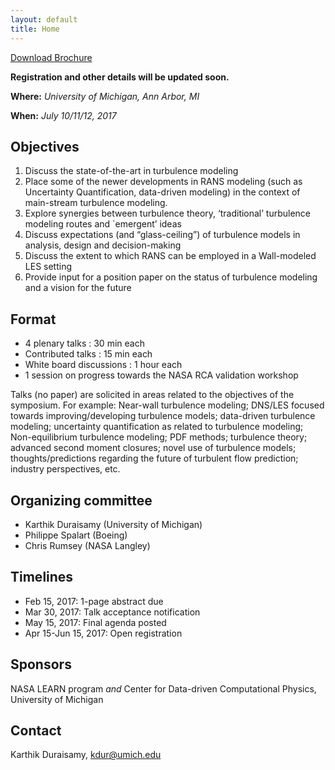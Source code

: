 ```yaml
---
layout: default
title: Home
---
```

[Download Brochure]({{site.baseurl}}assets/files/pdfs/brochure.pdf)

**Registration and other details will be updated soon.**
	
**Where:** *University of Michigan, Ann Arbor, MI*

**When:** *July 10/11/12, 2017*

## Objectives
 1. Discuss the state-of-the-art in turbulence modeling
 2. Place some of the newer developments in RANS modeling (such as Uncertainty Quantification, data-driven modeling) in the context of main-stream turbulence modeling.
 3. Explore synergies between turbulence theory, ‘traditional’ turbulence modeling routes and `emergent’ ideas
 4. Discuss expectations (and “glass-ceiling”) of turbulence models in analysis, design and decision-making
 5. Discuss the extent to which  RANS can be employed in a Wall-modeled LES setting
 6. Provide input for a position paper on the status of turbulence modeling and a vision for the future

## Format
 - 4 plenary talks : 30 min each
 - Contributed talks : 15 min each
 - White board discussions : 1 hour each
 - 1 session on progress towards the NASA RCA validation workshop

Talks (no paper) are solicited in areas related to the objectives of the symposium. For example: Near-wall turbulence modeling; DNS/LES focused towards improving/developing turbulence models; data-driven turbulence modeling; uncertainty quantification as related to turbulence modeling; Non-equilibrium turbulence modeling; PDF methods; turbulence theory; advanced second moment closures; novel use of turbulence models; thoughts/predictions regarding the future of turbulent flow prediction; industry perspectives, etc.


## Organizing committee
 - Karthik Duraisamy (University of Michigan)
 - Philippe Spalart (Boeing)
 - Chris Rumsey (NASA Langley)

## Timelines
 - Feb 15, 2017: 1-page abstract due
 - Mar 30, 2017: Talk acceptance notification
 - May 15, 2017: Final agenda posted
 - Apr 15-Jun 15, 2017: Open registration

## Sponsors
 NASA LEARN program *and* Center for Data-driven Computational Physics, University of Michigan


## Contact
 Karthik Duraisamy, [kdur@umich.edu](mailto:kdur@umich.edu)